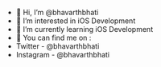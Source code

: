 - 👋 Hi, I’m @bhavarthbhati
- 👀 I’m interested in iOS Development
- 🌱 I’m currently learning iOS Development
- 📱 You can find me on :
- Twitter - @bhavarthbhati
- Instagram - @bhavarthbhati
      

<!---
bhavarthbhati/bhavarthbhati is a ✨ special ✨ repository because its `README.md` (this file) appears on your GitHub profile.
You can click the Preview link to take a look at your changes.
--->
